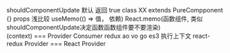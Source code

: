 shouldComponentUpdate 默认 返回 true
class XX extends PureCompponent {} props 浅比较
useMemo(() => 值， 依赖)
React.memo(函数组件, 类似shouldComponentUpdate决定函数函数组件要不要渲染)  
(context) === Provider Consumer
    redux
ao vo go es3 
执行上下文
react-redux Provider === React Provider
